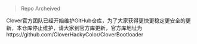 > Repo Archeived

Clover官方团队已经开始维护GitHub仓库，为了大家获得更快更稳定更安全的更新，本仓库停止维护，请大家到官方库更新，官方库地址为https://github.com/CloverHackyColor/CloverBootloader

